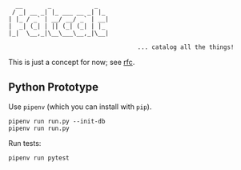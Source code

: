 
      __       _            _   
     / _| __ _| |_ ___ __ _| |_ 
    | |_ / _` | __/ __/ _` | __|
    |  _| (_| | || (_| (_| | |_ 
    |_|  \__,_|\__\___\__,_|\__|

                                        ... catalog all the things!


This is just a concept for now; see [rfc](./rfc).


## Python Prototype

Use `pipenv` (which you can install with `pip`).

    pipenv run run.py --init-db
    pipenv run run.py

Run tests:

    pipenv run pytest
